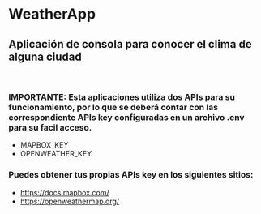 # WeatherApp

## Aplicación de consola para conocer el clima de alguna ciudad

<br/>

### IMPORTANTE: Esta aplicaciones utiliza dos APIs para su funcionamiento, por lo que se deberá contar con las correspondiente APIs key configuradas en un archivo .env para su facil acceso.

- MAPBOX_KEY
- OPENWEATHER_KEY

### Puedes obtener tus propias APIs key en los siguientes sitios:
- https://docs.mapbox.com/
- https://openweathermap.org/